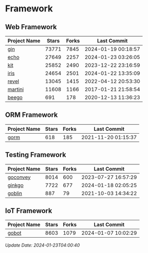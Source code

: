 # Framework

## Web Framework
| Project Name | Stars | Forks | Last Commit |
| ------------ | ----- | ----- | ----------- |
| [gin](https://github.com/gin-gonic/gin) | 73771 | 7845 | 2024-01-19 00:18:57 |
| [echo](https://github.com/labstack/echo) | 27649 | 2257 | 2024-01-23 03:26:05 |
| [kit](https://github.com/go-kit/kit) | 25852 | 2490 | 2023-12-22 23:16:59 |
| [iris](https://github.com/kataras/iris) | 24654 | 2501 | 2024-01-22 13:35:09 |
| [revel](https://github.com/revel/revel) | 13045 | 1415 | 2022-04-12 20:53:30 |
| [martini](https://github.com/go-martini/martini) | 11608 | 1166 | 2017-01-21 21:58:54 |
| [beego](https://github.com/astaxie/beego) | 691 | 178 | 2020-12-13 11:36:23 |

## ORM Framework
| Project Name | Stars | Forks | Last Commit |
| ------------ | ----- | ----- | ----------- |
| [gorm](https://github.com/jinzhu/gorm) | 618 | 185 | 2021-11-20 01:15:37 |

## Testing Framework
| Project Name | Stars | Forks | Last Commit |
| ------------ | ----- | ----- | ----------- |
| [goconvey](https://github.com/smartystreets/goconvey) | 8014 | 600 | 2023-07-27 16:57:29 |
| [ginkgo](https://github.com/onsi/ginkgo) | 7722 | 677 | 2024-01-18 02:05:25 |
| [goblin](https://github.com/franela/goblin) | 887 | 79 | 2021-10-03 14:34:22 |

## IoT Framework
| Project Name | Stars | Forks | Last Commit |
| ------------ | ----- | ----- | ----------- |
| [gobot](https://github.com/hybridgroup/gobot) | 8603 | 1079 | 2024-01-07 10:02:29 |

*Update Date: 2024-01-23T04:00:40*